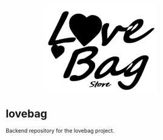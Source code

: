 <img src="./assets/logo.svg" alt="lovebag_logo" width="300" style="display: block; margin-left: auto; margin-right: auto;">

# lovebag

Backend repository for the lovebag project.
